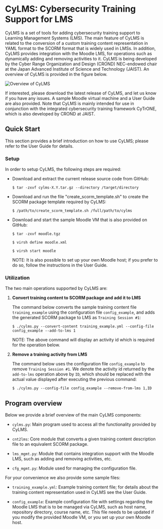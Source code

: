 # CyLMS: Cybersecurity Training Support for LMS

CyLMS is a set of tools for adding cybersecurity training support to
Learning Management Systems (LMS). The main feature of CyLMS is
related to the conversion of a custom training content representation
in YAML format to the SCORM format that is widely used in LMSs. In
addition, CyLMS provides integration with the Moodle LMS, for
operations such as dynamically adding and removing activities to
it. CyLMS is being developed by the Cyber Range Organization and
Design (CROND) NEC-endowed chair at the Japan Advanced Institute of
Science and Technology (JAIST). An overview of CyLMS is provided in
the figure below.

![Overview of CyLMS](https://github.com/crond-jaist/cnt2lms/blob/master/cylms_overview.png)

If interested, please download the latest release of CyLMS, and let us
know if you have any issues. A sample Moodle virtual machine and a
User Guide are also provided. Note that CyLMS is mainly intended for
use in conjunction with the integrated cybersecurity training
framework CyTrONE, which is also developed by CROND at JAIST.


## Quick Start

This section provides a brief introduction on how to use CyLMS; please
refer to the User Guide for details.

### Setup

In order to setup CyLMS, the following steps are required:

* Download and extract the current release source code from GitHub:

  `$ tar -zxvf cylms-X.Y.tar.gz --directory /target/directory`

* Download and run the file "create_scorm_template.sh" to create the
  SCORM package template required by CyLMS:

  `$ /path/to/create_scorm_template.sh /full/path/to/cylms`

* Download and start the sample Moodle VM that is also provided on
  GitHub:

  `$ tar -zxvf moodle.tgz`

  `$ virsh define moodle.xml`

  `$ virsh start moodle`

  NOTE: It is also possible to set up your own Moodle host; if you
  prefer to do so, follow the instructions in the User Guide.

### Utilization

The two main operations supported by CyLMS are:

1. **Convert training content to SCORM package and add it to LMS**

   The command below converts the sample training content file
   `training_example` using the configuration file `config_example`,
   and adds the generated SCORM package to LMS as `Training Session
   #1`:

   `$ ./cylms.py --convert-content training_example.yml --config-file config_example
--add-to-lms 1`

   NOTE: The above command will display an activity id which is
   required for the operation below.

2. **Remove a training activity from LMS**

   The command below uses the configuration file `config_example` to
   remove `Training Session #1`. We denote the activity id returned by
   the `add-to-lms` operation above by `ID`, which should be replaced
   with the actual value displayed after executing the previous
   command:

   `$ ./cylms.py --config-file config_example --remove-from-lms 1,ID`


## Program overview

Below we provide a brief overview of the main CyLMS components:

* `cylms.py`: Main program used to access all the functionality
  provided by CyLMS.

* `cnt2lms`: Core module that converts a given training content
  description file to an equivalent SCORM package.

* `lms_mgmt.py`: Module that contains integration support with the
  Moodle LMS, such as adding and removing activities, etc.

* `cfg_mgmt.py`: Module used for managing the configuration file.

For your convenience we also provide some sample files:

* `training_example.yml`: Example training content file; for details
  about the training content representation used in CyLMS see the User
  Guide.

* `config_example`: Example configuration file with settings regarding
  the Moodle LMS that is to be managed via CyLMS, such as host name,
  repository directory, course name, etc. This file needs to be
  updated if you modify the provided Moodle VM, or you set up your own
  Moodle host.

